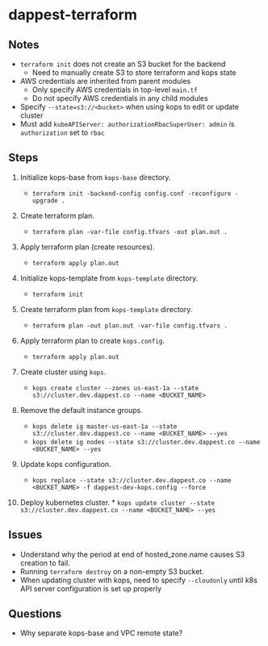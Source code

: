 # dappest-terraform

## Notes
*  ```terraform init``` does not create an S3 bucket for the backend
    * Need to manually create S3 to store terraform and kops state
* AWS credentials are inherited from parent modules
    * Only specify AWS credentials in top-level ```main.tf```
    * Do not specify AWS credentials in any child modules
* Specify ```--state=s3://<bucket>``` when using kops to edit or update cluster
* Must add ```kubeAPIServer: authorizationRbacSuperUser: admin``` is ```authorization``` set to ```rbac```
   
 
## Steps
 1. Initialize kops-base from ```kops-base``` directory.
    * ```terraform init -backend-config config.conf -reconfigure -upgrade .```
 
 2. Create terraform plan.
    * ```terraform plan -var-file config.tfvars -out plan.out .```
    
 3. Apply terraform plan (create resources).
    * ```terraform apply plan.out```
 4. Initialize kops-template from ```kops-template``` directory.
    * ```terraform init```
 5. Create terraform plan from ```kops-template``` directory.
    * ```terraform plan -out plan.out -var-file config.tfvars .```
 6. Apply terraform plan to create ```kops.config```.
    * ```terraform apply plan.out```
 7. Create cluster using ```kops```.
    * ```kops create cluster --zones us-east-1a --state s3://cluster.dev.dappest.co --name <BUCKET_NAME>```
 8. Remove the default instance groups.
    * ```kops delete ig master-us-east-1a --state s3://cluster.dev.dappest.co --name <BUCKET_NAME> --yes```
    * ```kops delete ig nodes --state s3://cluster.dev.dappest.co --name <BUCKET_NAME> --yes```
 9. Update kops configuration.
    * ```kops replace --state s3://cluster.dev.dappest.co --name <BUCKET_NAME> -f dappest-dev-kops.config --force```
 10. Deploy kubernetes cluster.
    * ```kops update cluster --state s3://cluster.dev.dappest.co --name <BUCKET_NAME> --yes```
    
    
## Issues
* Understand why the period at end of hosted_zone.name causes S3 creation to fail.
* Running ```terraform destroy``` on a non-empty S3 bucket.
* When updating cluster with kops, need to specify ```--cloudonly``` until k8s API server configuration is set up properly


## Questions
* Why separate kops-base and VPC remote state?